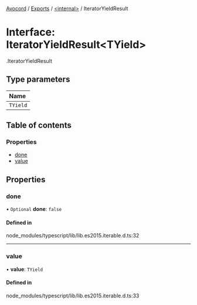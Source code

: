 [Avocord](../README.md) / [Exports](../modules.md) / [<internal\>](../modules/internal_.md) / IteratorYieldResult

# Interface: IteratorYieldResult<TYield\>

[<internal>](../modules/internal_.md).IteratorYieldResult

## Type parameters

| Name |
| :------ |
| `TYield` |

## Table of contents

### Properties

- [done](internal_.IteratorYieldResult.md#done)
- [value](internal_.IteratorYieldResult.md#value)

## Properties

### done

• `Optional` **done**: ``false``

#### Defined in

node_modules/typescript/lib/lib.es2015.iterable.d.ts:32

___

### value

• **value**: `TYield`

#### Defined in

node_modules/typescript/lib/lib.es2015.iterable.d.ts:33
